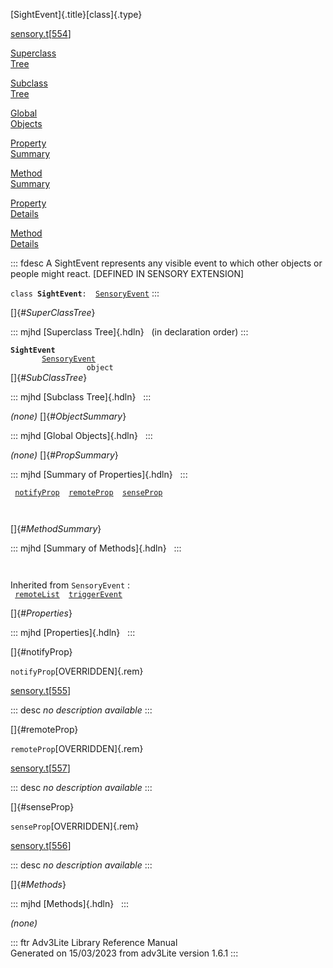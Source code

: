 [SightEvent]{.title}[class]{.type}

[sensory.t](../file/sensory.t.html)\[[554](../source/sensory.t.html#554)\]

[Superclass\
Tree](#_SuperClassTree_)

[Subclass\
Tree](#_SubClassTree_)

[Global\
Objects](#_ObjectSummary_)

[Property\
Summary](#_PropSummary_)

[Method\
Summary](#_MethodSummary_)

[Property\
Details](#_Properties_)

[Method\
Details](#_Methods_)

::: fdesc
A SightEvent represents any visible event to which other objects or
people might react. \[DEFINED IN SENSORY EXTENSION\]

`class `**`SightEvent`**` :   `[`SensoryEvent`](../object/SensoryEvent.html)
:::

[]{#_SuperClassTree_}

::: mjhd
[Superclass Tree]{.hdln}   (in declaration order)
:::

**`SightEvent`**\
`         `[`SensoryEvent`](../object/SensoryEvent.html)\
`                 object`\
[]{#_SubClassTree_}

::: mjhd
[Subclass Tree]{.hdln}  
:::

*(none)* []{#_ObjectSummary_}

::: mjhd
[Global Objects]{.hdln}  
:::

*(none)* []{#_PropSummary_}

::: mjhd
[Summary of Properties]{.hdln}  
:::

` `[`notifyProp`](#notifyProp)`  `[`remoteProp`](#remoteProp)`  `[`senseProp`](#senseProp)`  `

` `

[]{#_MethodSummary_}

::: mjhd
[Summary of Methods]{.hdln}  
:::

` `

Inherited from `SensoryEvent` :\
` `[`remoteList`](../object/SensoryEvent.html#remoteList)`  `[`triggerEvent`](../object/SensoryEvent.html#triggerEvent)`  `

[]{#_Properties_}

::: mjhd
[Properties]{.hdln}  
:::

[]{#notifyProp}

`notifyProp`[OVERRIDDEN]{.rem}

[sensory.t](../file/sensory.t.html)\[[555](../source/sensory.t.html#555)\]

::: desc
*no description available*
:::

[]{#remoteProp}

`remoteProp`[OVERRIDDEN]{.rem}

[sensory.t](../file/sensory.t.html)\[[557](../source/sensory.t.html#557)\]

::: desc
*no description available*
:::

[]{#senseProp}

`senseProp`[OVERRIDDEN]{.rem}

[sensory.t](../file/sensory.t.html)\[[556](../source/sensory.t.html#556)\]

::: desc
*no description available*
:::

[]{#_Methods_}

::: mjhd
[Methods]{.hdln}  
:::

*(none)*

::: ftr
Adv3Lite Library Reference Manual\
Generated on 15/03/2023 from adv3Lite version 1.6.1
:::
